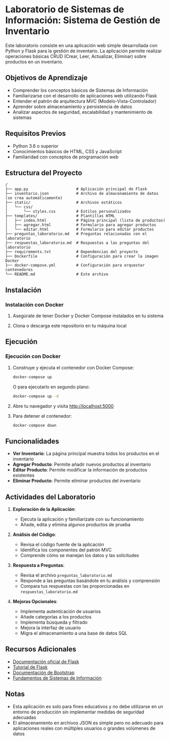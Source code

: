 # Laboratorio de Sistemas de Información: Sistema de Gestión de Inventario

Este laboratorio consiste en una aplicación web simple desarrollada con Python y Flask para la gestión de inventario. La aplicación permite realizar operaciones básicas CRUD (Crear, Leer, Actualizar, Eliminar) sobre productos en un inventario.

## Objetivos de Aprendizaje

- Comprender los conceptos básicos de Sistemas de Información
- Familiarizarse con el desarrollo de aplicaciones web utilizando Flask
- Entender el patrón de arquitectura MVC (Modelo-Vista-Controlador)
- Aprender sobre almacenamiento y persistencia de datos
- Analizar aspectos de seguridad, escalabilidad y mantenimiento de sistemas

## Requisitos Previos

- Python 3.6 o superior
- Conocimientos básicos de HTML, CSS y JavaScript
- Familiaridad con conceptos de programación web

## Estructura del Proyecto

```
/
├── app.py                     # Aplicación principal de Flask
├── inventario.json            # Archivo de almacenamiento de datos (se crea automáticamente)
├── static/                    # Archivos estáticos
│   └── css/
│       └── styles.css         # Estilos personalizados
├── templates/                 # Plantillas HTML
│   ├── index.html             # Página principal (lista de productos)
│   ├── agregar.html           # Formulario para agregar productos
│   └── editar.html            # Formulario para editar productos
├── preguntas_laboratorio.md   # Preguntas relacionadas con el laboratorio
├── respuestas_laboratorio.md  # Respuestas a las preguntas del laboratorio
├── requirements.txt           # Dependencias del proyecto
├── Dockerfile                 # Configuración para crear la imagen Docker
├── docker-compose.yml         # Configuración para orquestar contenedores
└── README.md                  # Este archivo
```

## Instalación

### Instalación con Docker

1. Asegúrate de tener Docker y Docker Compose instalados en tu sistema

2. Clona o descarga este repositorio en tu máquina local

## Ejecución

### Ejecución con Docker

1. Construye y ejecuta el contenedor con Docker Compose:

   ```bash
   docker-compose up
   ```

   O para ejecutarlo en segundo plano:

   ```bash
   docker-compose up -d
   ```

2. Abre tu navegador y visita [http://localhost:5000](http://localhost:5000)

3. Para detener el contenedor:

   ```bash
   docker-compose down
   ```

## Funcionalidades

- **Ver Inventario**: La página principal muestra todos los productos en el inventario
- **Agregar Producto**: Permite añadir nuevos productos al inventario
- **Editar Producto**: Permite modificar la información de productos existentes
- **Eliminar Producto**: Permite eliminar productos del inventario

## Actividades del Laboratorio

1. **Exploración de la Aplicación**:
   - Ejecuta la aplicación y familiarízate con su funcionamiento
   - Añade, edita y elimina algunos productos de prueba

2. **Análisis del Código**:
   - Revisa el código fuente de la aplicación
   - Identifica los componentes del patrón MVC
   - Comprende cómo se manejan los datos y las solicitudes

3. **Respuesta a Preguntas**:
   - Revisa el archivo `preguntas_laboratorio.md`
   - Responde a las preguntas basándote en tu análisis y comprensión
   - Compara tus respuestas con las proporcionadas en `respuestas_laboratorio.md`

4. **Mejoras Opcionales**:
   - Implementa autenticación de usuarios
   - Añade categorías a los productos
   - Implementa búsqueda y filtrado
   - Mejora la interfaz de usuario
   - Migra el almacenamiento a una base de datos SQL

## Recursos Adicionales

- [Documentación oficial de Flask](https://flask.palletsprojects.com/)
- [Tutorial de Flask](https://flask.palletsprojects.com/en/2.0.x/tutorial/)
- [Documentación de Bootstrap](https://getbootstrap.com/docs/5.0/getting-started/introduction/)
- [Fundamentos de Sistemas de Información](https://www.tutorialspoint.com/management_information_system/index.htm)

## Notas

- Esta aplicación es solo para fines educativos y no debe utilizarse en un entorno de producción sin implementar medidas de seguridad adecuadas
- El almacenamiento en archivos JSON es simple pero no adecuado para aplicaciones reales con múltiples usuarios o grandes volúmenes de datos
